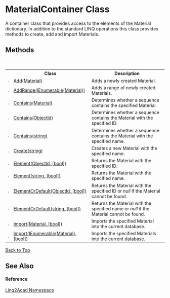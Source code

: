 # MaterialContainer Class
 

A container class that provides access to the elements of the Material dictionary. In addition to the standard LINQ operations this class provides methods to create, add and import Materials.


## Methods
&nbsp;<table><tr><th></th><th>Class</th><th>Description</th></tr><tr><td>![Public method](media/pubmethod.gif "Public method")</td><td><a href="M_Linq2Acad_MaterialContainer_Add.md#MaterialContainerAdd-Method-Material">Add(Material)</a></td><td>
Adds a newly created Material.</td></tr><tr><td>![Public method](media/pubmethod.gif "Public method")</td><td><a href="M_Linq2Acad_MaterialContainer_AddRange.md#MaterialContainerAddRange-Method-IEnumerableMaterial">AddRange(IEnumerable(Material))</a></td><td>
Adds a range of newly created Materials.</td></tr><tr><td>![Public method](media/pubmethod.gif "Public method")</td><td><a href="M_Linq2Acad_MaterialContainer_Contains_1.md#MaterialContainerContains-Method-Material">Contains(Material)</a></td><td>
Determines whether a sequence contains the specified Material.</td></tr><tr><td>![Public method](media/pubmethod.gif "Public method")</td><td><a href="M_Linq2Acad_MaterialContainer_Contains.md#MaterialContainerContains-Method-ObjectId">Contains(ObjectId)</a></td><td>
Determines whether a sequence contains the Material with the specified ID.</td></tr><tr><td>![Public method](media/pubmethod.gif "Public method")</td><td><a href="M_Linq2Acad_MaterialContainer_Contains_2.md#MaterialContainerContains-Method-string">Contains(string)</a></td><td>
Determines whether a sequence contains the Material with the specified name.</td></tr><tr><td>![Public method](media/pubmethod.gif "Public method")</td><td><a href="M_Linq2Acad_MaterialContainer_Create.md#MaterialContainerCreate-Method-string">Create(string)</a></td><td>
Creates a new Material with the specified name.</td></tr><tr><td>![Public method](media/pubmethod.gif "Public method")</td><td><a href="M_Linq2Acad_MaterialContainer_Element.md#MaterialContainerElement-Method-ObjectId-bool">Element(ObjectId, [bool])</a></td><td>
Returns the Material with the specified ID.</td></tr><tr><td>![Public method](media/pubmethod.gif "Public method")</td><td><a href="M_Linq2Acad_MaterialContainer_Element_1.md#MaterialContainerElement-Method-string-bool">Element(string, [bool])</a></td><td>
Returns the Material with the specified name.</td></tr><tr><td>![Public method](media/pubmethod.gif "Public method")</td><td><a href="M_Linq2Acad_MaterialContainer_ElementOrDefault.md#MaterialContainerElementOrDefault-Method-ObjectId-bool">ElementOrDefault(ObjectId, [bool])</a></td><td>
Returns the Material with the specified ID or <i>null</i> if the Material cannot be found.</td></tr><tr><td>![Public method](media/pubmethod.gif "Public method")</td><td><a href="M_Linq2Acad_MaterialContainer_ElementOrDefault_1.md#MaterialContainerElementOrDefault-Method-string-bool">ElementOrDefault(string, [bool])</a></td><td>
Returns the Material with the specified name or <i>null</i> if the Material cannot be found.</td></tr><tr><td>![Public method](media/pubmethod.gif "Public method")</td><td><a href="M_Linq2Acad_MaterialContainer_Import_1.md#MaterialContainerImport-Method-Material-bool">Import(Material, [bool])</a></td><td>
Imports the specified Material into the current database.</td></tr><tr><td>![Public method](media/pubmethod.gif "Public method")</td><td><a href="M_Linq2Acad_MaterialContainer_Import.md#MaterialContainerImport-Method-IEnumerableMaterial-bool">Import(IEnumerable(Material), [bool])</a></td><td>
Imports the specified Materials into the current database.</td></tr></table>
<a href="#materialcontainer-class">Back to Top</a>

## See Also


#### Reference
<a href="N_Linq2Acad.md#Linq2Acad-Namespace">Linq2Acad Namespace</a><br />
